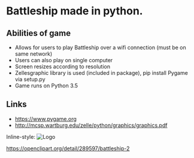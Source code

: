 # Battleship made in python.


## Abilities of game

* Allows for users to play Battleship over a wifi connection (must be on same network)
* Users can also play on single computer
* Screen resizes according to resolution
* Zellesgraphic library is used (included in package), pip install Pygame via setup.py
* Game runs on Python 3.5

## Links

* https://www.pygame.org
* http://mcsp.wartburg.edu/zelle/python/graphics/graphics.pdf


Inline-style:
![Logo](https://openclipart.org/download/289597/Battleship-2.svg "Game Logo")

https://openclipart.org/detail/289597/battleship-2 